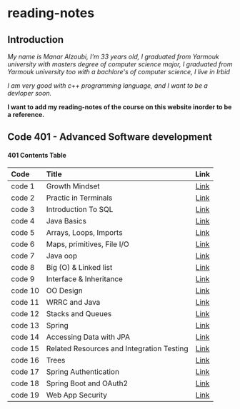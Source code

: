 # reading-notes

## Introduction

*My name is Manar Alzoubi, I'm 33 years old, I graduated from Yarmouk university with masters degree of computer science major, I graduated from Yarmouk university too with a bachlore's of computer science, I live in Irbid*

*I am very good with c++ programming language, and I want to be a devloper soon.*

**I want to add my reading-notes of the course on this website inorder to be a reference.**

## Code 401 - Advanced Software development

#### 401 Contents Table

|Code                             |Title                                                  | Link                                       |
|:---                             | :---                                                  | :---:                                      |
|code 1                           |      Growth Mindset                                   | [Link](./growthmindset.md)                 |
|code 2                           |      Practic in Terminals                             | [Link](./practiceterminals.md)             |
|code 3                           |      Introduction To SQL                              | [Link](./sql.md)                           |
|code 4                           |      Java Basics                                      | [Link](./javaBasics.md)                    |
|code 5                           |      Arrays, Loops, Imports                           | [Link](./read2.md)                         |
|code 6                           |      Maps, primitives, File I/O                       | [Link](./read3.md)                         |
|code 7                           |      Java oop                                         | [Link](./read4.md)                         |
|code 8                           |      Big (O) & Linked list                            | [Link](./linkedlist.md)                    |
|code 9                           |      Interface & Inheritance                          | [Link](./read6.md)                         |
|code 10                          |      OO Design                                        | [Link](./readme8.md)                       |
|code 11                          |      WRRC and Java                                    | [Link](./read9.md)                         |
|code 12                          |      Stacks and Queues                                | [Link](./stackandQueue.md)                 |
|code 13                          |      Spring                                           | [Link](./readme11.md)                      |
|code 14                          |      Accessing Data with JPA                          | [Link](./readme12.md)                      |
|code 15                          |      Related Resources and Integration Testing        | [Link](./read13.md)                        |
|code 16                          |      Trees                                            | [Link](./read14.md)                        |
|code 17                          |      Spring Authentication                            | [Link](./read16.md)                        |
|code 18                          |      Spring Boot and OAuth2                           | [Link](./read17.md)                        |
|code 19                          |      Web App Security                                 | [Link](./read18.md)                        |
